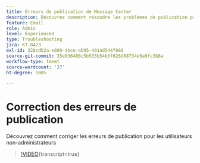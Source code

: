```yaml
---
title: Erreurs de publication de Message Center
description: Découvrez comment résoudre les problèmes de publication par les utilisateurs non-administrateurs
feature: Email
role: Admin
level: Experienced
type: Troubleshooting
jira: KT-8423
exl-id: 328cdb2a-e889-4bce-ab95-491ad544f060
source-git-commit: 35e036486c5b533b54b3f626d88734e9a9fc3b8a
workflow-type: tm+mt
source-wordcount: '27'
ht-degree: 100%

---
```


# Correction des erreurs de publication

Découvrez comment corriger les erreurs de publication pour les utilisateurs non-administrateurs

>[!VIDEO](https://video.tv.adobe.com/v/3436709?quality=12&learn=on&captions=fre_fr){transcript=true}
